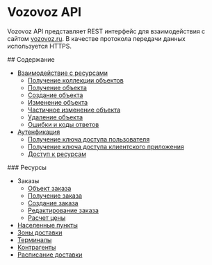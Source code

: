 # Vozovoz API

Vozovoz API представляет REST интерфейс для взаимодействия с сайтом [vozovoz.ru](https://vozovoz.ru/).
В качестве протокола передачи данных используется HTTPS.

<a name="content" />
## Содержание

* [Взаимодействие с ресурсами](docs_ru/general/resources.md)
  * [Получение коллекции объектов](docs_ru/general/resources_collection.md)
  * [Получение объекта](docs_ru/general/resources_object.md)
  * [Создание объекта](docs_ru/general/resources_create.md)
  * [Изменение объекта](docs_ru/general/resources_edit.md)
  * [Частичное изменение объекта](docs_ru/general/resources_patch.md)
  * [Удаление объекта](docs_ru/general/resources_delete.md)
  * [Ошибки и коды ответов](docs_ru/general/resources_errors.md)
* [Аутенфикация](docs_ru/general/authorization.md)
  * [Получение ключа доступа пользователя](docs_ru/general/authorization_user.md)
  * [Получение ключа доступа клиентского приложения](docs_ru/general/authorization_application.md)
  * [Доступ к ресурсам](docs_ru/general/authorization_resources.md)

<a name="resources" />
### Ресурсы

* Заказы
  * [Объект заказа](docs_ru/resources/orders_object.md)
  * [Получение заказа](docs_ru/resources/orders_get.md)
  * [Создание заказа](docs_ru/resources/orders_create.md)
  * [Редактирование заказа](docs_ru/resources/orders_edit.md)
  * [Расчет цены](docs_ru/resources/orders_price.md)
* [Населенные пункты](docs_ru/resources/locations.md)
* [Зоны доставки](docs_ru/resources/zones.md)
* [Терминалы](docs_ru/resources/terminals.md)
* [Контрагенты](docs_ru/resources/counteragent.md)
* [Расписание доставки](docs_ru/resources/timetables.md)
